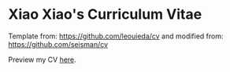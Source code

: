 # Xiao Xiao's Curriculum Vitae

Template from: https://github.com/leouieda/cv
and modified from: https://github.com/seisman/cv

Preview my CV [here](cv.pdf).
